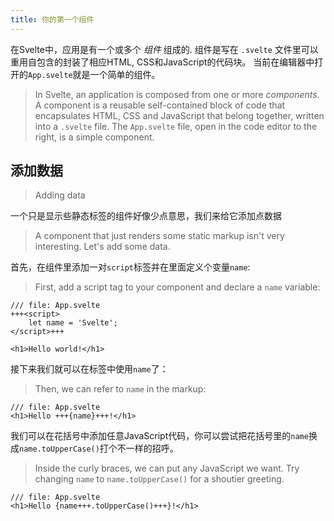 ```yaml
---
title: 你的第一个组件
---
```

在Svelte中，应用是有一个或多个 _组件_ 组成的. 组件是写在 `.svelte` 文件里可以重用自包含的封装了相应HTML, CSS和JavaScript的代码块。
当前在编辑器中打开的`App.svelte`就是一个简单的组件。
> In Svelte, an application is composed from one or more _components_. A component is a reusable self-contained block of code that encapsulates HTML, CSS and JavaScript that belong together, written into a `.svelte` file. The `App.svelte` file, open in the code editor to the right, is a simple component. 

## 添加数据
> Adding data

一个只是显示些静态标签的组件好像少点意思，我们来给它添加点数据
> A component that just renders some static markup isn't very interesting. Let's add some data.

首先，在组件里添加一对`script`标签并在里面定义个变量`name`:
> First, add a script tag to your component and declare a `name` variable:

```svelte
/// file: App.svelte
+++<script>
	let name = 'Svelte';
</script>+++

<h1>Hello world!</h1>
```
接下来我们就可以在标签中使用`name`了：
> Then, we can refer to `name` in the markup:

```svelte
/// file: App.svelte
<h1>Hello +++{name}+++!</h1>
```
我们可以在花括号中添加任意JavaScript代码，你可以尝试把花括号里的`name`换成`name.toUpperCase()`打个不一样的招呼。
> Inside the curly braces, we can put any JavaScript we want. Try changing `name` to `name.toUpperCase()` for a shoutier greeting.

```svelte
/// file: App.svelte
<h1>Hello {name+++.toUpperCase()+++}!</h1>
```
